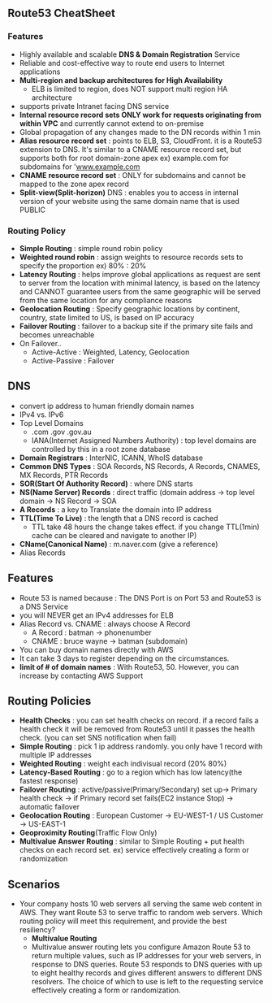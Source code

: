 ## Route53 CheatSheet
### Features
- Highly available and scalable **DNS & Domain Registration** Service 
- Reliable and cost-effective way to route end users to Internet applications
- **Multi-region and backup architectures for High Availability**
  - ELB is limited to region, does NOT support multi region HA architecture
- supports private Intranet facing DNS service 
- **Internal resource record sets ONLY work for requests originating from within VPC** and currently cannot extend to on-premise
- Global propagation of any changes made to the DN records within 1 min
- **Alias resource record set** : points to ELB, S3, CloudFront. it is a Route53 extension to DNS. It's similar to a CNAME resource record set, but supports both for root domain-zone apex ex) example.com for subdomains for 'www.example.com
- **CNAME resource record set** : ONLY for subdomains and cannot be mapped to the zone apex record 
- **Split-view(Split-horizon)** DNS : enables you to access in internal version of your website using the same domain name that is used PUBLIC

### Routing Policy 
- **Simple Routing** : simple round robin policy 
- **Weighted round robin** : assign weights to resource records sets to specify the proportion ex) 80% : 20%
- **Latency Routing** : helps improve global applications as request are sent to server from the location with minimal latency, is based on the latency and CANNOT guarantee users from the same geographic will be served from the same location for any compliance reasons
- **Geolocation Routing** : Specify geographic locations by continent, country, state limited to US, is based on IP accuracy
- **Failover Routing** : failover to a backup site if the primary site fails and becomes unreachable 
- On Failover..
  - Active-Active : Weighted, Latency, Geolocation 
  - Active-Passive : Failover 

## DNS
- convert ip address to human friendly domain names
- IPv4 vs. IPv6
- Top Level Domains
  - .com .gov .gov.au
  - IANA(Internet Assigned Numbers Authority) : top level domains are controlled by this in a root zone database
- **Domain Registrars** : InterNIC, ICANN, WhoIS database
- **Common DNS Types** : SOA Records, NS Records, A Records, CNAMES, MX Records, PTR Records
- **SOR(Start Of Authority Record)** : where DNS starts 
- **NS(Name Server) Records** : direct traffic (domain address -> top level domain -> NS Record -> SOA 
- **A Records** : a key to Translate the domain into IP address 
- **TTL(Time To Live)** : the length that a DNS record is cached
  - TTL take 48 hours the change takes effect. if you change TTL(1min) cache can be cleared and navigate to another IP)
- **CName(Canonical Name)** : m.naver.com (give a reference)
- Alias Records 

## Features
- Route 53 is named because : The DNS Port is on Port 53 and Route53 is a DNS Service
- you will NEVER get an IPv4 addresses for ELB
- Alias Record vs. CNAME : always choose A Record
  - A Record : batman -> phonenumber 
  - CNAME : bruce wayne -> batman (subdomain)
- You can buy domain names directly with AWS
- It can take 3 days to register depending on the circumstances. 
- **limit of # of domain names** : With Route53, 50. However, you can increase by contacting AWS Support

## Routing Policies 
- **Health Checks** : you can set health checks on record. if a record fails a health check it will be removed from Route53 until it passes the health check. (you can set SNS notification when fail)
- **Simple Routing** : pick 1 ip address randomly. you only have 1 record with multiple IP addresses
- **Weighted Routing** : weight each indivisual record (20% 80%)
- **Latency-Based Routing** : go to a region which has low latency(the fastest response)
- **Failover Routing** : active/passive(Primary/Secondary) set up-> Primary health check -> if Primary record set fails(EC2 instance Stop) -> automatic failover
- **Geolocation Routing** : European Customer -> EU-WEST-1 / US Customer -> US-EAST-1
- **Geoproximity Routing**(Traffic Flow Only)
- **Multivalue Answer Routing** : similar to Simple Routing + put health checks on each record set. ex) service effectively creating a form or randomization

## Scenarios 
- Your company hosts 10 web servers all serving the same web content in AWS. They want Route 53 to serve traffic to random web servers. Which routing policy will meet this requirement, and provide the best resiliency?
  - **Multivalue Routing**
  - Multivalue answer routing lets you configure Amazon Route 53 to return multiple values, such as IP addresses for your web servers, in response to DNS queries. Route 53 responds to DNS queries with up to eight healthy records and gives different answers to different DNS resolvers. The choice of which to use is left to the requesting service effectively creating a form or randomization.
